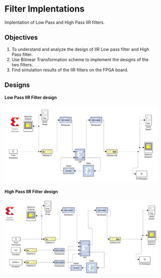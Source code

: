 # Filter Implentations
Implentation of Low Pass and High Pass IIR filters.

## Objectives

1. To understand and analyze the design of IIR Low pass filter and High Pass filter.
2. Use Bilinear Transformation scheme to implement the designs of the two filters.
3. Find simulation results of the IIR filters on the FPGA board.

## Designs

#### Low Pass IIR Filter design
<img src = "Images/low_pass_design.png">

#### High Pass IIR Filter design
<img src = "Images/high_pass_design.png">
